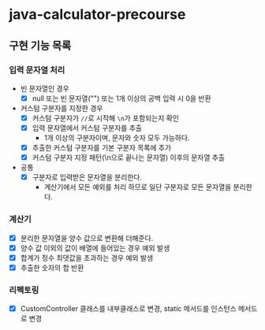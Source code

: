 # java-calculator-precourse
## 구현 기능 목록

### 입력 문자열 처리

- 빈 문자열인 경우
  - [x] null 또는 빈 문자열("") 또는 1개 이상의 공백 입력 시 0을 반환

- 커스텀 구분자를 지정한 경우
  - [x] 커스텀 구분자가 `//`로 시작해 `\n`가 포함되는지 확인
  - [x] 입력 문자열에서 커스텀 구분자를 추출
    - 1개 이상의 구분자이며, 문자와 숫자 모두 가능하다.
  - [x] 추출한 커스텀 구분자를 기본 구분자 목록에 추가
  - [x] 커스텀 구분자 지정 패턴(\n으로 끝나는 문자열) 이후의 문자열 추출
  
- 공통
  - [x] 구분자로 입력받은 문자열을 분리한다.
    - 계산기에서 모든 예외를 처리 하므로 일단 구분자로 모든 문자열을 분리한다.

### 계산기

- [x] 분리한 문자열을 양수 값으로 변환해 더해준다.
- [x] 양수 값 이외의 값이 배열에 들어있는 경우 예외 발생
- [x] 합계가 정수 최댓값을 초과하는 경우 예외 발생
- [x] 추출한 숫자의 합 반환

### 리펙토링
- [x] CustomController 클래스를 내부클래스로 변경, static 메서드를 인스턴스 메서드로 변경